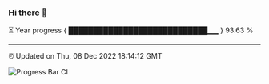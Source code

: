 ### Hi there 👋

⏳ Year progress { ████████████████████████████▁▁ } 93.63 %

---

⏰ Updated on Thu, 08 Dec 2022 18:14:12 GMT

![Progress Bar CI](https://github.com/liununu/liununu/workflows/Progress%20Bar%20CI/badge.svg)
